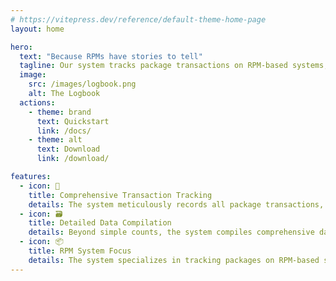 ```yaml
---
# https://vitepress.dev/reference/default-theme-home-page
layout: home

hero:
  text: "Because RPMs have stories to tell"
  tagline: Our system tracks package transactions on RPM-based systems, compiling data on the number of updates and installations.
  image:
    src: /images/logbook.png
    alt: The Logbook
  actions:
    - theme: brand
      text: Quickstart
      link: /docs/
    - theme: alt
      text: Download
      link: /download/

features:
  - icon: 📜
    title: Comprehensive Transaction Tracking
    details: The system meticulously records all package transactions, including installations, updates, and removals, providing a complete history of package activity on the system.
  - icon: 🗃️
    title: Detailed Data Compilation
    details: Beyond simple counts, the system compiles comprehensive data on updates and installations, such as frequency, package names, versions, and potentially even dependencies.
  - icon: 📦
    title: RPM System Focus
    details: The system specializes in tracking packages on RPM-based systems, ensuring compatibility and accurate data collection for distributions like AlmaLinux, Fedora, and Red Hat Enterprise Linux.
---
```

